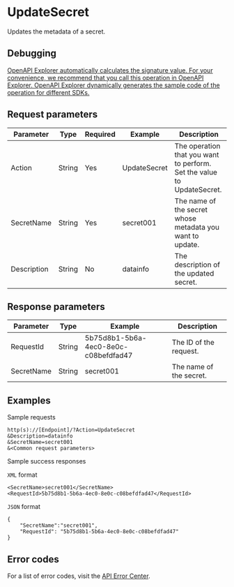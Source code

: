 # UpdateSecret

Updates the metadata of a secret.

## Debugging

[OpenAPI Explorer automatically calculates the signature value. For your convenience, we recommend that you call this operation in OpenAPI Explorer. OpenAPI Explorer dynamically generates the sample code of the operation for different SDKs.](https://api.aliyun.com/#product=Kms&api=UpdateSecret&type=RPC&version=2016-01-20)

## Request parameters

|Parameter|Type|Required|Example|Description|
|---------|----|--------|-------|-----------|
|Action|String|Yes|UpdateSecret|The operation that you want to perform. Set the value to UpdateSecret. |
|SecretName|String|Yes|secret001|The name of the secret whose metadata you want to update. |
|Description|String|No|datainfo|The description of the updated secret. |

## Response parameters

|Parameter|Type|Example|Description|
|---------|----|-------|-----------|
|RequestId|String|5b75d8b1-5b6a-4ec0-8e0c-c08befdfad47|The ID of the request. |
|SecretName|String|secret001|The name of the secret. |

## Examples

Sample requests

```
http(s)://[Endpoint]/?Action=UpdateSecret
&Description=datainfo
&SecretName=secret001
&<Common request parameters>
```

Sample success responses

`XML` format

```
<SecretName>secret001</SecretName>
<RequestId>5b75d8b1-5b6a-4ec0-8e0c-c08befdfad47</RequestId>
```

`JSON` format

```
{
    "SecretName":"secret001",  
    "RequestId": "5b75d8b1-5b6a-4ec0-8e0c-c08befdfad47"
}
```

## Error codes

For a list of error codes, visit the [API Error Center](https://error-center.alibabacloud.com/status/product/Kms).

